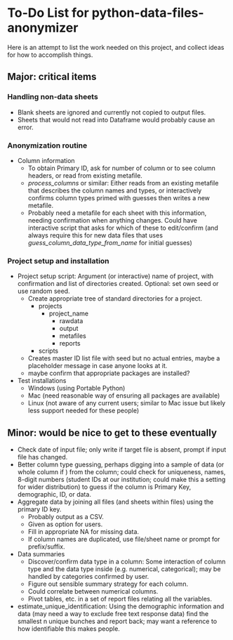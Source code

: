 # To-Do List for python-data-files-anonymizer

Here is an attempt to list the work needed on this project, and collect ideas for how to accomplish things.

## Major: critical items

### Handling non-data sheets
* Blank sheets are ignored and currently not copied to output files.
* Sheets that would not read into Dataframe would probably cause an error.

### Anonymization routine 
* Column information
    * To obtain Primary ID, ask for number of column or to see column headers, or read from existing metafile.
    * *process_columns* or similar: Either reads from an existing metafile that describes the column names and types, or interactively confirms column types primed with guesses then writes a new metafile.
    * Probably need a metafile for each sheet with this information, needing confirmation when anything changes.  Could have interactive script that asks for which of these to edit/confirm (and always require this for new data files that uses *guess_column_data_type_from_name* for initial guesses)

### Project setup and installation 
* Project setup script: Argument (or interactive) name of project, with confirmation and list of directories created.  Optional: set own seed or use random seed.
    * Create appropriate tree of standard directories for a project.
        * projects
            * project_name
                * rawdata
                * output
                * metafiles
                * reports
        * scripts
    * Creates master ID list file with seed but no actual entries, maybe a placeholder message in case anyone looks at it.
    * maybe confirm that appropriate packages are installed?
* Test installations
    * Windows (using Portable Python)
    * Mac (need reasonable way of ensuring all packages are available)
    * Linux (not aware of any current users; similar to Mac issue but likely less support needed for these people)


## Minor: would be nice to get to these eventually
* Check date of input file; only write if target file is absent, prompt if input file has changed.
* Better column type guessing, perhaps digging into a sample of data (or whole column if ) from the column; could check for uniqueness, names, 8-digit numbers (student IDs at our institution; could make this a setting for wider distribution) to guess if the column is Primary Key, demographic, ID, or data.
* Aggregate data by joining all files (and sheets within files) using the primary ID key.  
    * Probably output as a CSV.  
    * Given as option for users.  
    * Fill in appropriate NA for missing data. 
    * If column names are duplicated, use file/sheet name or prompt for prefix/suffix.
* Data summaries
    * Discover/confirm data type in a column: Some interaction of column type and the data type inside (e.g. numerical, categorical); may be handled by categories confirmed by user. 
    * Figure out sensible summary strategy for each column. 
    * Could correlate between numerical columns.
    * Pivot tables, etc. in a set of report files relating all the variables.
* estimate_unique_identification: Using the demographic information and data (may need a way to exclude free text response data) find the smallest n unique bunches and report back; may want a reference to how identifiable this makes people.


